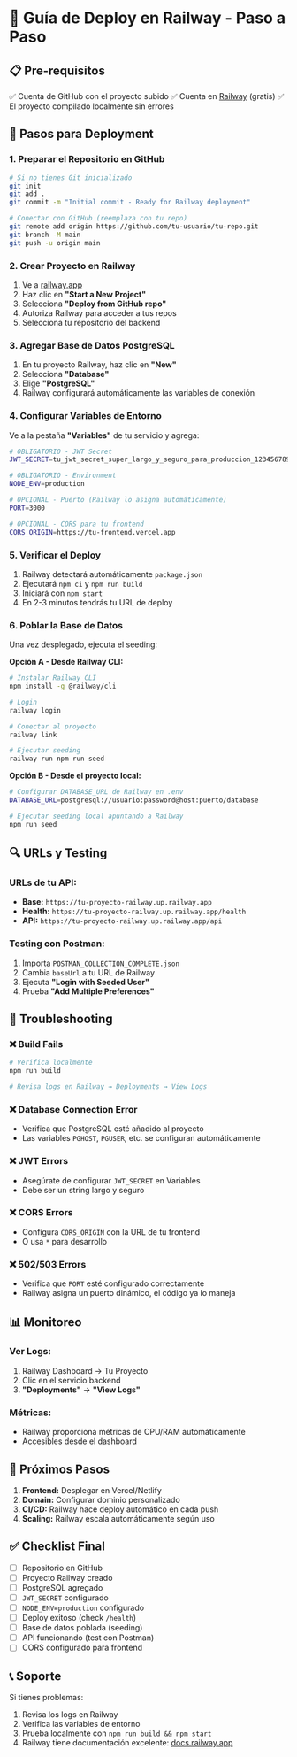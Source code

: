 # 🚀 Guía de Deploy en Railway - Paso a Paso

## 📋 Pre-requisitos

✅ Cuenta de GitHub con el proyecto subido
✅ Cuenta en [Railway](https://railway.app) (gratis)
✅ El proyecto compilado localmente sin errores

## 🚀 Pasos para Deployment

### 1. **Preparar el Repositorio en GitHub**

```bash
# Si no tienes Git inicializado
git init
git add .
git commit -m "Initial commit - Ready for Railway deployment"

# Conectar con GitHub (reemplaza con tu repo)
git remote add origin https://github.com/tu-usuario/tu-repo.git
git branch -M main
git push -u origin main
```

### 2. **Crear Proyecto en Railway**

1. Ve a [railway.app](https://railway.app)
2. Haz clic en **"Start a New Project"**
3. Selecciona **"Deploy from GitHub repo"**
4. Autoriza Railway para acceder a tus repos
5. Selecciona tu repositorio del backend

### 3. **Agregar Base de Datos PostgreSQL**

1. En tu proyecto Railway, haz clic en **"New"**
2. Selecciona **"Database"**
3. Elige **"PostgreSQL"**
4. Railway configurará automáticamente las variables de conexión

### 4. **Configurar Variables de Entorno**

Ve a la pestaña **"Variables"** de tu servicio y agrega:

```bash
# OBLIGATORIO - JWT Secret
JWT_SECRET=tu_jwt_secret_super_largo_y_seguro_para_produccion_123456789

# OBLIGATORIO - Environment
NODE_ENV=production

# OPCIONAL - Puerto (Railway lo asigna automáticamente)
PORT=3000

# OPCIONAL - CORS para tu frontend
CORS_ORIGIN=https://tu-frontend.vercel.app
```

### 5. **Verificar el Deploy**

1. Railway detectará automáticamente `package.json`
2. Ejecutará `npm ci` y `npm run build`
3. Iniciará con `npm start`
4. En 2-3 minutos tendrás tu URL de deploy

### 6. **Poblar la Base de Datos**

Una vez desplegado, ejecuta el seeding:

**Opción A - Desde Railway CLI:**
```bash
# Instalar Railway CLI
npm install -g @railway/cli

# Login
railway login

# Conectar al proyecto
railway link

# Ejecutar seeding
railway run npm run seed
```

**Opción B - Desde el proyecto local:**
```bash
# Configurar DATABASE_URL de Railway en .env
DATABASE_URL=postgresql://usuario:password@host:puerto/database

# Ejecutar seeding local apuntando a Railway
npm run seed
```

## 🔍 URLs y Testing

### URLs de tu API:
- **Base:** `https://tu-proyecto-railway.up.railway.app`
- **Health:** `https://tu-proyecto-railway.up.railway.app/health`
- **API:** `https://tu-proyecto-railway.up.railway.app/api`

### Testing con Postman:
1. Importa `POSTMAN_COLLECTION_COMPLETE.json`
2. Cambia `baseUrl` a tu URL de Railway
3. Ejecuta **"Login with Seeded User"**
4. Prueba **"Add Multiple Preferences"**

## 🚨 Troubleshooting

### ❌ **Build Fails**
```bash
# Verifica localmente
npm run build

# Revisa logs en Railway → Deployments → View Logs
```

### ❌ **Database Connection Error**
- Verifica que PostgreSQL esté añadido al proyecto
- Las variables `PGHOST`, `PGUSER`, etc. se configuran automáticamente

### ❌ **JWT Errors**
- Asegúrate de configurar `JWT_SECRET` en Variables
- Debe ser un string largo y seguro

### ❌ **CORS Errors**
- Configura `CORS_ORIGIN` con la URL de tu frontend
- O usa `*` para desarrollo

### ❌ **502/503 Errors**
- Verifica que `PORT` esté configurado correctamente
- Railway asigna un puerto dinámico, el código ya lo maneja

## 📊 Monitoreo

### Ver Logs:
1. Railway Dashboard → Tu Proyecto
2. Clic en el servicio backend
3. **"Deployments"** → **"View Logs"**

### Métricas:
- Railway proporciona métricas de CPU/RAM automáticamente
- Accesibles desde el dashboard

## 🎯 Próximos Pasos

1. **Frontend:** Desplegar en Vercel/Netlify
2. **Domain:** Configurar dominio personalizado
3. **CI/CD:** Railway hace deploy automático en cada push
4. **Scaling:** Railway escala automáticamente según uso

## ✅ Checklist Final

- [ ] Repositorio en GitHub
- [ ] Proyecto Railway creado
- [ ] PostgreSQL agregado
- [ ] `JWT_SECRET` configurado
- [ ] `NODE_ENV=production` configurado
- [ ] Deploy exitoso (check `/health`)
- [ ] Base de datos poblada (seeding)
- [ ] API funcionando (test con Postman)
- [ ] CORS configurado para frontend

## 📞 Soporte

Si tienes problemas:
1. Revisa los logs en Railway
2. Verifica las variables de entorno
3. Prueba localmente con `npm run build && npm start`
4. Railway tiene documentación excelente: [docs.railway.app](https://docs.railway.app)
